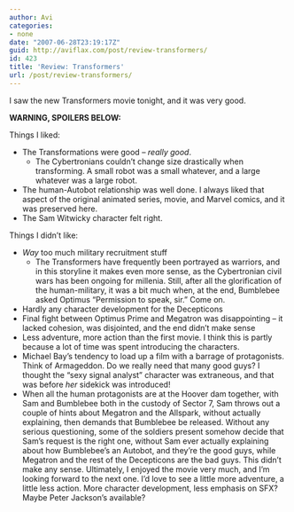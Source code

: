 ```yaml
---
author: Avi
categories:
- none
date: "2007-06-28T23:19:17Z"
guid: http://aviflax.com/post/review-transformers/
id: 423
title: 'Review: Transformers'
url: /post/review-transformers/
---
```

I saw the new Transformers movie tonight, and it was very good.

**WARNING, SPOILERS BELOW:**

<!--more-->

Things I liked:

  * The Transformations were good &#8211; _really good_. 
      * The Cybertronians couldn’t change size drastically when transforming. A small robot was a small whatever, and a large whatever was a large robot.
  * The human-Autobot relationship was well done. I always liked that aspect of the original animated series, movie, and Marvel comics, and it was preserved here.
  * The Sam Witwicky character felt right.

Things I didn’t like:

  * _Way_ too much military recruitment stuff 
      * The Transformers have frequently been portrayed as warriors, and in this storyline it makes even more sense, as the Cybertronian civil wars has been ongoing for millenia. Still, after all the glorification of the human-military, it was a bit much when, at the end, Bumblebee asked Optimus “Permission to speak, sir.” Come on.
  * Hardly any character development for the Decepticons
  * Final fight between Optimus Prime and Megatron was disappointing &#8211; it lacked cohesion, was disjointed, and the end didn’t make sense
  * Less adventure, more action than the first movie. I think this is partly because a lot of time was spent introducing the characters.
  * Michael Bay’s tendency to load up a film with a barrage of protagonists. Think of Armageddon. Do we really need that many good guys? I thought the “sexy signal analyst” character was extraneous, and that was before _her_ sidekick was introduced!
  * When all the human protagonists are at the Hoover dam together, with Sam and Bumblebee both in the custody of Sector 7, Sam throws out a couple of hints about Megatron and the Allspark, without actually explaining, then demands that Bumblebee be released. Without any serious questioning, some of the soldiers present somehow decide that Sam’s request is the right one, without Sam ever actually explaining about how Bumblebee’s an Autobot, and they’re the good guys, while Megatron and the rest of the Decepticons are the bad guys. This didn’t make any sense.
Ultimately, I enjoyed the movie very much, and I’m looking forward to the next one. I’d love to see a little more adventure, a little less action. More character development, less emphasis on SFX? Maybe Peter Jackson’s available?